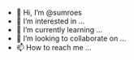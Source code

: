 - 👋 Hi, I’m @sumroes
- 👀 I’m interested in ...
- 🌱 I’m currently learning ...
- 💞️ I’m looking to collaborate on ...
- 📫 How to reach me ...

<!---
sumroes/sumroes is a ✨ special ✨ repository because its `README.md` (this file) appears on your GitHub profile.
You can click the Preview link to take a look at your changes.
--->
